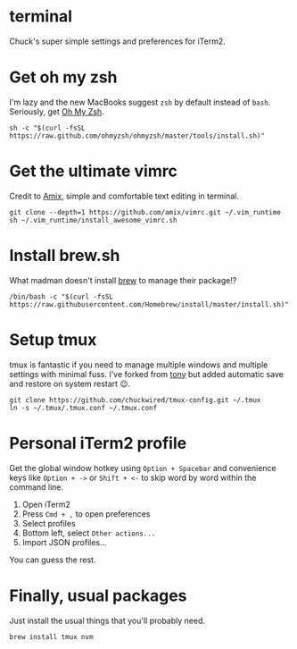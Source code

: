 # terminal
Chuck's super simple settings and preferences for iTerm2.

# Get oh my zsh
I'm lazy and the new MacBooks suggest `zsh` by default instead of `bash`. Seriously, get [Oh My Zsh](https://ohmyz.sh/).

```
sh -c "$(curl -fsSL https://raw.github.com/ohmyzsh/ohmyzsh/master/tools/install.sh)"
```

# Get the ultimate vimrc
Credit to [Amix](https://github.com/amix/vimrc), simple and comfortable text editing in terminal.
```
git clone --depth=1 https://github.com/amix/vimrc.git ~/.vim_runtime
sh ~/.vim_runtime/install_awesome_vimrc.sh
```

# Install brew.sh
What madman doesn't install [brew](https://brew.sh) to manage their package!?

```
/bin/bash -c "$(curl -fsSL https://raw.githubusercontent.com/Homebrew/install/master/install.sh)"
```

# Setup tmux
tmux is fantastic if you need to manage multiple windows and multiple settings with minimal fuss. I've forked from [tony](http://tony.github.io/tmux-config/) but added automatic save and restore on system restart 😉.

```
git clone https://github.com/chuckwired/tmux-config.git ~/.tmux
ln -s ~/.tmux/.tmux.conf ~/.tmux.conf
```

# Personal iTerm2 profile
Get the global window hotkey using `Option + Spacebar` and convenience keys like `Option + ->` or `Shift + <-` to skip word by word within the command line.

1. Open iTerm2
1. Press `Cmd + ,` to open preferences
1. Select profiles
1. Bottom left, select `Other actions...`
1. Import JSON profiles...

You can guess the rest.

# Finally, usual packages
Just install the usual things that you'll probably need.

```
brew install tmux nvm
```